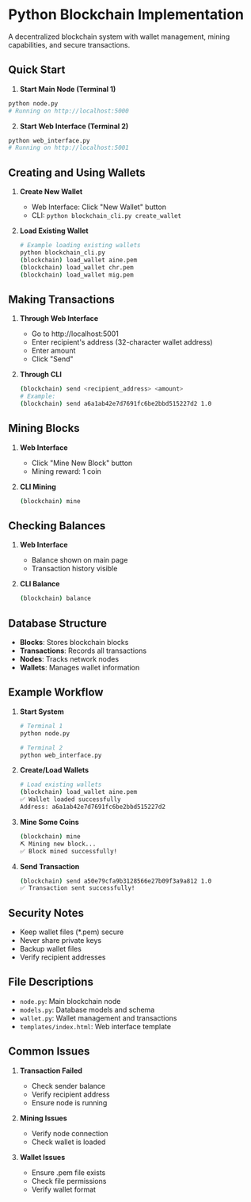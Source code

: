 # Python Blockchain Implementation

A decentralized blockchain system with wallet management, mining capabilities, and secure transactions.

## Quick Start

1. **Start Main Node (Terminal 1)**
```bash
python node.py
# Running on http://localhost:5000
```

2. **Start Web Interface (Terminal 2)**
```bash
python web_interface.py
# Running on http://localhost:5001
```

## Creating and Using Wallets

1. **Create New Wallet**
   - Web Interface: Click "New Wallet" button
   - CLI: `python blockchain_cli.py create_wallet`

2. **Load Existing Wallet**
   ```bash
   # Example loading existing wallets
   python blockchain_cli.py
   (blockchain) load_wallet aine.pem
   (blockchain) load_wallet chr.pem
   (blockchain) load_wallet mig.pem
   ```

## Making Transactions

1. **Through Web Interface**
   - Go to http://localhost:5001
   - Enter recipient's address (32-character wallet address)
   - Enter amount
   - Click "Send"

2. **Through CLI**
   ```bash
   (blockchain) send <recipient_address> <amount>
   # Example:
   (blockchain) send a6a1ab42e7d7691fc6be2bbd515227d2 1.0
   ```

## Mining Blocks

1. **Web Interface**
   - Click "Mine New Block" button
   - Mining reward: 1 coin

2. **CLI Mining**
   ```bash
   (blockchain) mine
   ```

## Checking Balances

1. **Web Interface**
   - Balance shown on main page
   - Transaction history visible

2. **CLI Balance**
   ```bash
   (blockchain) balance
   ```

## Database Structure

- **Blocks**: Stores blockchain blocks
- **Transactions**: Records all transactions
- **Nodes**: Tracks network nodes
- **Wallets**: Manages wallet information

## Example Workflow

1. **Start System**
   ```bash
   # Terminal 1
   python node.py

   # Terminal 2
   python web_interface.py
   ```

2. **Create/Load Wallets**
   ```bash
   # Load existing wallets
   (blockchain) load_wallet aine.pem
   ✅ Wallet loaded successfully
   Address: a6a1ab42e7d7691fc6be2bbd515227d2
   ```

3. **Mine Some Coins**
   ```bash
   (blockchain) mine
   ⛏️ Mining new block...
   ✅ Block mined successfully!
   ```

4. **Send Transaction**
   ```bash
   (blockchain) send a50e79cfa9b3128566e27b09f3a9a812 1.0
   ✅ Transaction sent successfully!
   ```

## Security Notes

- Keep wallet files (*.pem) secure
- Never share private keys
- Backup wallet files
- Verify recipient addresses

## File Descriptions

- `node.py`: Main blockchain node
- `models.py`: Database models and schema
- `wallet.py`: Wallet management and transactions
- `templates/index.html`: Web interface template

## Common Issues

1. **Transaction Failed**
   - Check sender balance
   - Verify recipient address
   - Ensure node is running

2. **Mining Issues**
   - Verify node connection
   - Check wallet is loaded

3. **Wallet Issues**
   - Ensure .pem file exists
   - Check file permissions
   - Verify wallet format